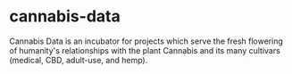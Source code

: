 # cannabis-data
Cannabis Data is an incubator for projects which serve the fresh flowering of humanity's relationships with the plant Cannabis and its many cultivars (medical, CBD, adult-use, and hemp).
